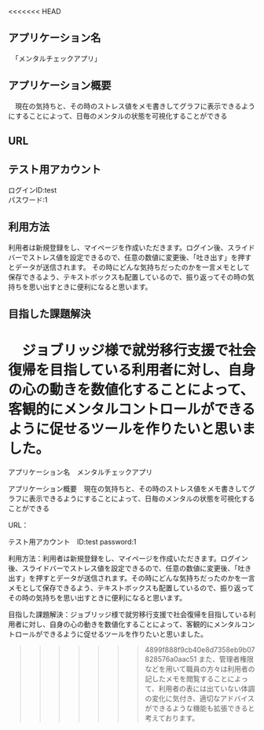 <<<<<<< HEAD
## アプリケーション名　
　「メンタルチェックアプリ」


## アプリケーション概要　
　現在の気持ちと、その時のストレス値をメモ書きしてグラフに表示できるようにすることによって、日毎のメンタルの状態を可視化することができる


## URL


## テスト用アカウント
ログインID:test  
パスワード:1 


## 利用方法
利用者は新規登録をし、マイページを作成いただきます。ログイン後、スライドバーでストレス値を設定できるので、任意の数値に変更後、「吐き出す」を押すとデータが送信されます。
その時にどんな気持ちだったのかを一言メモとして保存できるよう、テキストボックスも配置しているので、振り返ってその時の気持ちを思い出すときに便利になると思います。


## 目指した課題解決
　ジョブリッジ様で就労移行支援で社会復帰を目指している利用者に対し、自身の心の動きを数値化することによって、客観的にメンタルコントロールができるように促せるツールを作りたいと思いました。
=======
アプリケーション名　メンタルチェックアプリ


アプリケーション概要　現在の気持ちと、その時のストレス値をメモ書きしてグラフに表示できるようにすることによって、日毎のメンタルの状態を可視化することができる


URL：


テスト用アカウント　ID:test  password:1 


利用方法：利用者は新規登録をし、マイページを作成いただきます。ログイン後、スライドバーでストレス値を設定できるので、任意の数値に変更後、「吐き出す」を押すとデータが送信されます。その時にどんな気持ちだったのかを一言メモとして保存できるよう、テキストボックスも配置しているので、振り返ってその時の気持ちを思い出すときに便利になると思います。


目指した課題解決：ジョブリッジ様で就労移行支援で社会復帰を目指している利用者に対し、自身の心の動きを数値化することによって、客観的にメンタルコントロールができるように促せるツールを作りたいと思いました。
>>>>>>> 4899f888f9cb40e8d7358eb9b07828576a0aac51
また、管理者権限などを用いて職員の方々は利用者の記したメモを閲覧することによって、利用者の表には出ていない体調の変化に気付き、適切なアドバイスができるような機能も拡張できると考えております。
